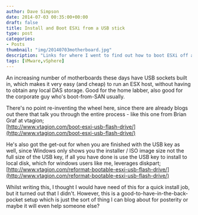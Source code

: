 ```yaml
---
author: Dave Simpson
date: 2014-07-03 00:35:00+00:00
draft: false
title: Install and Boot ESXi from a USB stick
type: post
categories:
- Posts
thumbnail: "img/20140703motherboard.jpg"
description: "Links for where I went to find out how to boot ESXi off a USB stick"
tags: [VMware,vSphere]
---
```


An increasing number of motherboards these days have USB sockets built in, which makes it very easy (and cheap) to run an ESX host, without having to obtain any local DAS storage. Good for the home labber, also good for the corporate guy who's boot-from-SAN usually.  
  
There's no point re-inventing the wheel here, since there are already blogs out there that talk you through the entire process - like this one from Brian Graf at vtagion;  
[http://www.vtagion.com/boot-esxi-usb-flash-drive/](http://www.vtagion.com/boot-esxi-usb-flash-drive/)  
  
He's also got the get-out for when you are finished with the USB key as well, since Windows only shows you the installer / ISO image size not the full size of the USB key, if all you have done is use the USB key to install to local disk, which for windows users like me, leverages diskpart;  
[http://www.vtagion.com/reformat-bootable-esxi-usb-flash-drive/](http://www.vtagion.com/reformat-bootable-esxi-usb-flash-drive/)  
  
Whilst writing this, I thought I would have need of this for a quick install job, but it turned out that I didn't. However, this is a good-to-have-in-the-back-pocket setup which is just the sort of thing I can blog about for posterity or maybe it will even help someone else?
